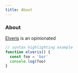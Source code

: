 ```yaml
---
title: About
---
```


<div class="text-center">
  <!-- You can use Vue components inside markdown -->
  <div i-carbon-dicom-overlay class="text-4xl -mb-6 m-auto" />
  <h3>About</h3>
</div>

[Elveris](https://github.com/elveris) is an opinionated
```js
// syntax highlighting example
function elveris() {
  const foo = 'bar'
  console.log(foo)
}
```
